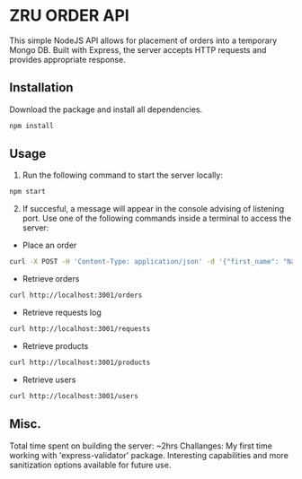 # ZRU ORDER API

This simple NodeJS API allows for placement of orders into a temporary Mongo DB. Built with Express, the server accepts HTTP requests and provides appropriate response.

## Installation

Download the package and install all dependencies.

```bash
npm install
```

## Usage

1) Run the following command to start the server locally:

```bash
npm start
```

2) If succesful, a message will appear in the console advising of listening port. Use one of the following commands inside a terminal to access the server:

- Place an order
```bash
curl -X POST -H 'Content-Type: application/json' -d '{"first_name": "Name", "last_name": "LName", "phone_number": "1234567899", "product_id": "3"}' http://localhost:3001/
```
- Retrieve orders
```bash
curl http://localhost:3001/orders
```
- Retrieve requests log
```bash
curl http://localhost:3001/requests
```
- Retrieve products
```bash
curl http://localhost:3001/products
```
- Retrieve users
```bash
curl http://localhost:3001/users
```

## Misc.

Total time spent on building the server: ~2hrs
Challanges: My first time working with 'express-validator' package. Interesting capabilities and more sanitization options available for future use.
